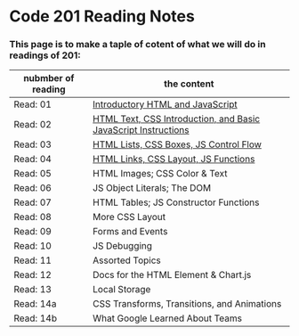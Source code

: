 # Code 201 Reading Notes

### This page is to make a taple of cotent of what we will do in readings of 201:

nubmber of reading | the content
------------ | -------------
Read: 01 |  [Introductory HTML and JavaScript](class-01.md)
Read: 02 |  [HTML Text, CSS Introduction, and Basic JavaScript Instructions](class-02.md)
Read: 03 | [HTML Lists, CSS Boxes, JS Control Flow](class-03.md)
Read: 04 | [HTML Links, CSS Layout, JS Functions](class-04.md)
Read: 05 | HTML Images; CSS Color & Text
Read: 06 | JS Object Literals; The DOM
Read: 07 | HTML Tables; JS Constructor Functions
Read: 08 | More CSS Layout
Read: 09 | Forms and Events
Read: 10 | JS Debugging
Read: 11 | Assorted Topics
Read: 12 | Docs for the HTML Element & Chart.js
Read: 13 | Local Storage
Read: 14a | CSS Transforms, Transitions, and Animations
Read: 14b | What Google Learned About Teams
